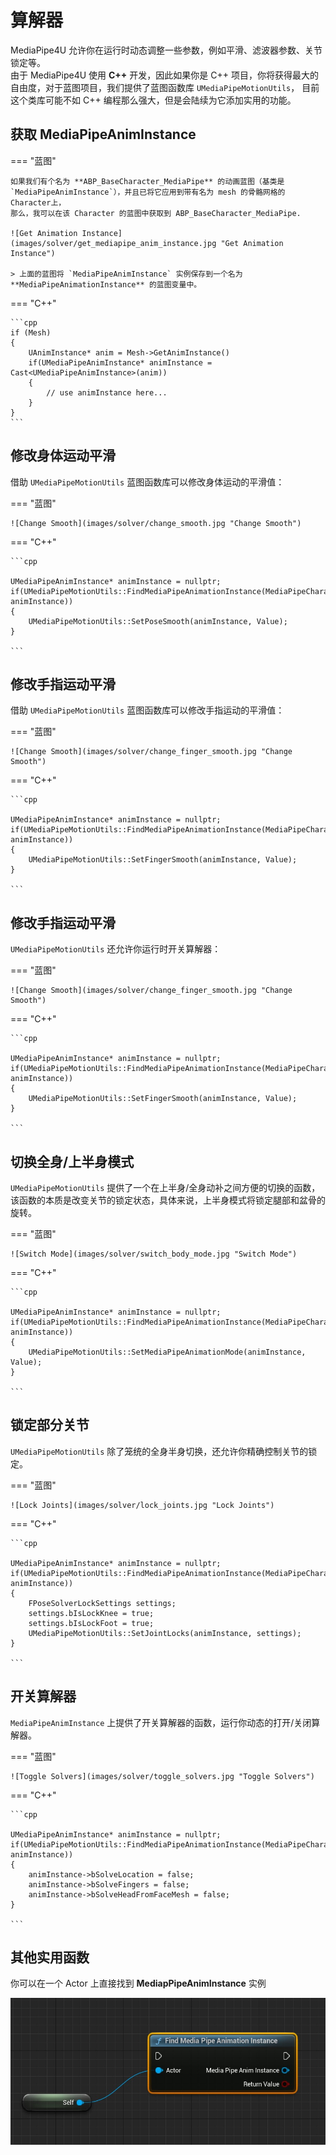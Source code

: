 # 算解器

MediaPipe4U 允许你在运行时动态调整一些参数，例如平滑、滤波器参数、关节锁定等。   
由于 MediaPipe4U 使用 **C++** 开发，因此如果你是 C++ 项目，你将获得最大的自由度，对于蓝图项目，我们提供了蓝图函数库 `UMediaPipeMotionUtils`，
目前这个类库可能不如 C++ 编程那么强大，但是会陆续为它添加实用的功能。

## 获取 MediaPipeAnimInstance

=== "蓝图"

    如果我们有个名为 **ABP_BaseCharacter_MediaPipe** 的动画蓝图（基类是 `MediaPipeAnimInstance`），并且已将它应用到带有名为 mesh 的骨骼网格的 Character上，
    那么，我可以在该 Character 的蓝图中获取到 ABP_BaseCharacter_MediaPipe.

    ![Get Animation Instance](images/solver/get_mediapipe_anim_instance.jpg "Get Animation Instance")

    > 上面的蓝图将 `MediaPipeAnimInstance` 实例保存到一个名为 **MediaPipeAnimationInstance** 的蓝图变量中。

=== "C++"

    ```cpp
    if (Mesh)
	{
		UAnimInstance* anim = Mesh->GetAnimInstance()
		if(UMediaPipeAnimInstance* animInstance = Cast<UMediaPipeAnimInstance>(anim))
		{
			// use animInstance here...
		}
	}
    ```




## 修改身体运动平滑

借助 `UMediaPipeMotionUtils` 蓝图函数库可以修改身体运动的平滑值：

=== "蓝图"
    
    ![Change Smooth](images/solver/change_smooth.jpg "Change Smooth")

=== "C++"

    ```cpp

    UMediaPipeAnimInstance* animInstance = nullptr;
    if(UMediaPipeMotionUtils::FindMediaPipeAnimationInstance(MediaPipeCharacter, animInstance))
    {
        UMediaPipeMotionUtils::SetPoseSmooth(animInstance, Value);
    }

    ```

## 修改手指运动平滑

借助 `UMediaPipeMotionUtils` 蓝图函数库可以修改手指运动的平滑值：

=== "蓝图"
    
    ![Change Smooth](images/solver/change_finger_smooth.jpg "Change Smooth")

=== "C++"

    ```cpp

    UMediaPipeAnimInstance* animInstance = nullptr;
    if(UMediaPipeMotionUtils::FindMediaPipeAnimationInstance(MediaPipeCharacter, animInstance))
    {
        UMediaPipeMotionUtils::SetFingerSmooth(animInstance, Value);
    }

    ```

## 修改手指运动平滑

 `UMediaPipeMotionUtils` 还允许你运行时开关算解器：

=== "蓝图"
    
    ![Change Smooth](images/solver/change_finger_smooth.jpg "Change Smooth")

=== "C++"

    ```cpp

    UMediaPipeAnimInstance* animInstance = nullptr;
    if(UMediaPipeMotionUtils::FindMediaPipeAnimationInstance(MediaPipeCharacter, animInstance))
    {
        UMediaPipeMotionUtils::SetFingerSmooth(animInstance, Value);
    }

    ```


## 切换全身/上半身模式


`UMediaPipeMotionUtils` 提供了一个在上半身/全身动补之间方便的切换的函数，该函数的本质是改变关节的锁定状态，具体来说，上半身模式将锁定腿部和盆骨的旋转。

=== "蓝图"

    ![Switch Mode](images/solver/switch_body_mode.jpg "Switch Mode")

=== "C++"

    ```cpp

    UMediaPipeAnimInstance* animInstance = nullptr;
    if(UMediaPipeMotionUtils::FindMediaPipeAnimationInstance(MediaPipeCharacter, animInstance))
    {
        UMediaPipeMotionUtils::SetMediaPipeAnimationMode(animInstance, Value);
    }

    ```

## 锁定部分关节


`UMediaPipeMotionUtils` 除了笼统的全身半身切换，还允许你精确控制关节的锁定。

=== "蓝图"

    ![Lock Joints](images/solver/lock_joints.jpg "Lock Joints")

=== "C++"

    ```cpp

    UMediaPipeAnimInstance* animInstance = nullptr;
    if(UMediaPipeMotionUtils::FindMediaPipeAnimationInstance(MediaPipeCharacter, animInstance))
    {
        FPoseSolverLockSettings settings;
        settings.bIsLockKnee = true;
        settings.bIsLockFoot = true;
        UMediaPipeMotionUtils::SetJointLocks(animInstance, settings);
    }

    ```

## 开关算解器

`MediaPipeAnimInstance` 上提供了开关算解器的函数，运行你动态的打开/关闭算解器。


=== "蓝图"

    ![Toggle Solvers](images/solver/toggle_solvers.jpg "Toggle Solvers")

=== "C++"

    ```cpp

    UMediaPipeAnimInstance* animInstance = nullptr;
    if(UMediaPipeMotionUtils::FindMediaPipeAnimationInstance(MediaPipeCharacter, animInstance))
    {
        animInstance->bSolveLocation = false;
        animInstance->bSolveFingers = false;
        animInstance->bSolveHeadFromFaceMesh = false;
    }

    ```


## 其他实用函数

你可以在一个 Actor 上直接找到 **MediapPipeAnimInstance** 实例   

![Find MediaPipe Animation Instance](images/solver/find_anim_instance.jpg "Find MediaPipe Animation Instance")

